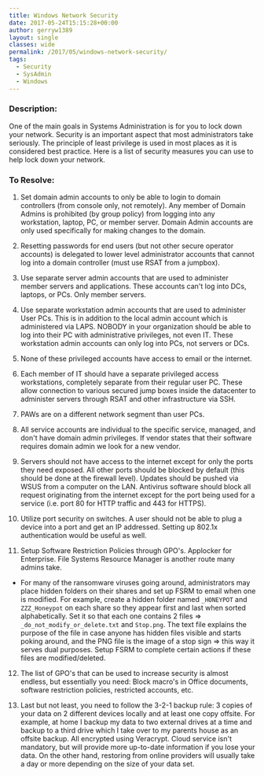 ```yaml
---
title: Windows Network Security
date: 2017-05-24T15:15:28+00:00
author: gerryw1389
layout: single
classes: wide
permalink: /2017/05/windows-network-security/
tags:
  - Security
  - SysAdmin
  - Windows
---
```

<!--more-->

### Description:

One of the main goals in Systems Administration is for you to lock down your network. Security is an important aspect that most administrators take seriously. The principle of least privilege is used in most places as it is considered best practice. Here is a list of security measures you can use to help lock down your network.

### To Resolve:

1. Set domain admin accounts to only be able to login to domain controllers (from console only, not remotely). Any member of Domain Admins is prohibited (by group policy) from logging into any workstation, laptop, PC, or member server. Domain Admin accounts are only used specifically for making changes to the domain.

2. Resetting passwords for end users (but not other secure operator accounts) is delegated to lower level administrator accounts that cannot log into a domain controller (must use RSAT from a jumpbox).

3. Use separate server admin accounts that are used to administer member servers and applications. These accounts can't log into DCs, laptops, or PCs. Only member servers.

4. Use separate workstation admin accounts that are used to administer User PCs. This is in addition to the local admin account which is administered via LAPS. NOBODY in your organization should be able to log into their PC with administrative privileges, not even IT. These workstation admin accounts can only log into PCs, not servers or DCs.

5. None of these privileged accounts have access to email or the internet.

6. Each member of IT should have a separate privileged access workstations, completely separate from their regular user PC. These allow connection to various secured jump boxes inside the datacenter to administer servers through RSAT and other infrastructure via SSH.

7. PAWs are on a different network segment than user PCs.

8. All service accounts are individual to the specific service, managed, and don't have domain admin privileges. If vendor states that their software requires domain admin we look for a new vendor.

9. Servers should not have access to the internet except for only the ports they need exposed. All other ports should be blocked by default (this should be done at the firewall level). Updates should be pushed via WSUS from a computer on the LAN. Antivirus software should block all request originating from the internet except for the port being used for a service (i.e. port 80 for HTTP traffic and 443 for HTTPS).

10. Utilize port security on switches. A user should not be able to plug a device into a port and get an IP addressed. Setting up 802.1x authentication would be useful as well.

11. Setup Software Restriction Policies through GPO's. Applocker for Enterprise. File Systems Resource Manager is another route many admins take.

   - For many of the ransomware viruses going around, administrators may place hidden folders on their shares and set up FSRM to email when one is modified. For example, create a hidden folder named `_HONEYPOT` and `ZZZ_Honeypot` on each share so they appear first and last when sorted alphabetically. Set it so that each one contains 2 files => `_do_not_modify_or_delete.txt` and `Stop.png`. The text file explains the purpose of the file in case anyone has hidden files visible and starts poking around, and the PNG file is the image of a stop sign => this way it serves dual purposes. Setup FSRM to complete certain actions if these files are modified/deleted.

12. The list of GPO's that can be used to increase security is almost endless, but essentially you need: Block macro's in Office documents, software restriction policies, restricted accounts, etc.

13. Last but not least, you need to follow the 3-2-1 backup rule: 3 copies of your data on 2 different devices locally and at least one copy offsite. For example, at home I backup my data to two external drives at a time and backup to a third drive which I take over to  my parents house as an offsite backup. All encrypted using Veracrypt. Cloud service isn't mandatory, but will provide more up-to-date information if you lose your data. On the other hand, restoring from online providers will usually take a day or more depending on the size of your data set.
